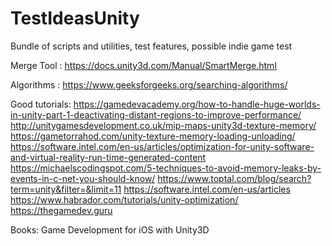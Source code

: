 # TestIdeasUnity
Bundle of scripts and utilities, test features, possible indie game test

Merge Tool : https://docs.unity3d.com/Manual/SmartMerge.html

Algorithms :
  https://www.geeksforgeeks.org/searching-algorithms/
  

Good tutorials:
  https://gamedevacademy.org/how-to-handle-huge-worlds-in-unity-part-1-deactivating-distant-regions-to-improve-performance/
  http://unitygamesdevelopment.co.uk/mip-maps-unity3d-texture-memory/
  https://gametorrahod.com/unity-texture-memory-loading-unloading/
  https://software.intel.com/en-us/articles/optimization-for-unity-software-and-virtual-reality-run-time-generated-content
  https://michaelscodingspot.com/5-techniques-to-avoid-memory-leaks-by-events-in-c-net-you-should-know/
  https://www.toptal.com/blog/search?term=unity&filter=&limit=11
  https://software.intel.com/en-us/articles
  https://www.habrador.com/tutorials/unity-optimization/
  https://thegamedev.guru
  
 Books:
    Game Development for iOS with Unity3D
    
  

